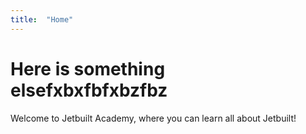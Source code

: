 ```yaml
---
title:  "Home"
---
```


# Here is something elsefxbxfbfxbzfbz

Welcome to Jetbuilt Academy, where you can learn all about Jetbuilt!
